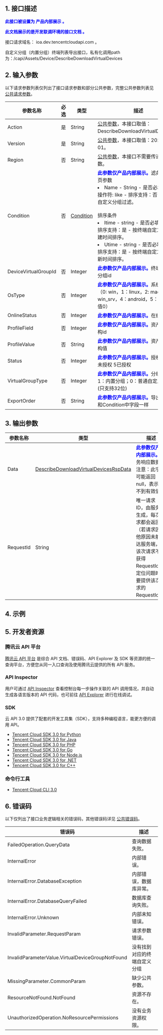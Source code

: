 ## 1. 接口描述

<strong><font color="blue">此接口被设置为 产品内部展示 。</font></strong>

<strong><font color="blue">此文档展示的是开发联调环境的接口文档 。</font></strong>

接口请求域名： ioa.dev.tencentcloudapi.com 。

自定义分组（内置分组）终端列表导出接口，私有化调用path为：/capi/Assets/Device/DescribeDownloadVirtualDevices

## 2. 输入参数

以下请求参数列表仅列出了接口请求参数和部分公共参数，完整公共参数列表见 [公共请求参数](/document/product/1679/14881?!preview&preview_docmenu=1&lang=cn&!document=1)。

| 参数名称 | 必选 | 类型 | 描述 |
|---------|---------|---------|---------|
| Action | 是 | String | [公共参数](/document/product/1679/14881?!preview&preview_docmenu=1&lang=cn&!document=1)，本接口取值：DescribeDownloadVirtualDevices。 |
| Version | 是 | String | [公共参数](/document/product/1679/14881?!preview&preview_docmenu=1&lang=cn&!document=1)，本接口取值：2022-06-01。 |
| Region | 否 | String | [公共参数](/document/product/1679/14881?!preview&preview_docmenu=1&lang=cn&!document=1)，本接口不需要传递此参数。 |
| Condition | 否 | [Condition](/document/product/1679/76684?!preview&preview_docmenu=1&lang=cn&!document=1#Condition) | <strong><font color="blue">此参数仅产品内部展示。</font></strong>滤条件、分页参数<br/><li>Name - String - 是否必填：否 - 操作符: like  - 排序支持：否- 按终端自定义分组过滤。</li><br/>排序条件<br/><li>Itime - string - 是否必填：否 - 排序支持：是 - 按终端自定义分组创建时间排序。</li><li>Utime - string - 是否必填：否 - 排序支持：是 - 按终端自定义分组更新时间排序。</li> |
| DeviceVirtualGroupId | 否 | Integer | <strong><font color="blue">此参数仅产品内部展示。</font></strong>终端自定义分组id |
| OsType | 否 | Integer | <strong><font color="blue">此参数仅产品内部展示。</font></strong>系统类型（0: win，1：linux，2: mac，3: win_srv，4：android，5：ios   默认值0） |
| OnlineStatus | 否 | Integer | <strong><font color="blue">此参数仅产品内部展示。</font></strong>在线状态 |
| ProfileField | 否 | Integer | <strong><font color="blue">此参数仅产品内部展示。</font></strong>资产上报结构id |
| ProfileValue | 否 | String | <strong><font color="blue">此参数仅产品内部展示。</font></strong>资产上报结构值 |
| Status | 否 | Integer | <strong><font color="blue">此参数仅产品内部展示。</font></strong>授权状态 4未授权 5已授权 |
| VirtualGroupType | 否 | Integer | <strong><font color="blue">此参数仅产品内部展示。</font></strong>分组类型（ 1：内置分组；0：普通自定义分组）(只支持32位) |
| ExportOrder | 否 | String | <strong><font color="blue">此参数仅产品内部展示。</font></strong>导出顺序，和Condition中字段一样 |

## 3. 输出参数

| 参数名称 | 类型 | 描述 |
|---------|---------|---------|
| Data | [DescribeDownloadVirtualDevicesRspData](/document/product/1679/76684?!preview&preview_docmenu=1&lang=cn&!document=1#DescribeDownloadVirtualDevicesRspData) | <strong><font color="blue">此参数仅产品内部展示。</font></strong>业务响应数据<br/>注意：此字段可能返回 null，表示取不到有效值。|
| RequestId | String | 唯一请求 ID，由服务端生成，每次请求都会返回（若请求因其他原因未能抵达服务端，则该次请求不会获得 RequestId）。定位问题时需要提供该次请求的 RequestId。|

## 4. 示例


## 5. 开发者资源

### 腾讯云 API 平台

[腾讯云 API 平台](https://cloud.tencent.com/api) 是综合 API 文档、错误码、API Explorer 及 SDK 等资源的统一查询平台，方便您从同一入口查询及使用腾讯云提供的所有 API 服务。

### API Inspector

用户可通过 [API Inspector](https://cloud.tencent.com/document/product/1278/49361) 查看控制台每一步操作关联的 API 调用情况，并自动生成各语言版本的 API 代码，也可前往 [API Explorer](https://cloud.tencent.com/document/product/1278/46697) 进行在线调试。

### SDK

云 API 3.0 提供了配套的开发工具集（SDK），支持多种编程语言，能更方便的调用 API。
* [Tencent Cloud SDK 3.0 for Python](https://github.com/TencentCloud/tencentcloud-sdk-python/blob/master/tencentcloud/ioa/v20220601/ioa_client.py)
* [Tencent Cloud SDK 3.0 for Java](https://github.com/TencentCloud/tencentcloud-sdk-java/blob/master/src/main/java/com/tencentcloudapi/ioa/v20220601/IoaClient.java)
* [Tencent Cloud SDK 3.0 for PHP](https://github.com/TencentCloud/tencentcloud-sdk-php/blob/master/src/TencentCloud/Ioa/V20220601/IoaClient.php)
* [Tencent Cloud SDK 3.0 for Go](https://github.com/TencentCloud/tencentcloud-sdk-go/blob/master/tencentcloud/ioa/v20220601/client.go)
* [Tencent Cloud SDK 3.0 for Node.js](https://github.com/TencentCloud/tencentcloud-sdk-nodejs/blob/master/tencentcloud/services/ioa/v20220601/ioa_client.js)
* [Tencent Cloud SDK 3.0 for .NET](https://github.com/TencentCloud/tencentcloud-sdk-dotnet/blob/master/TencentCloud/Ioa/V20220601/IoaClient.cs)
* [Tencent Cloud SDK 3.0 for C++](https://github.com/TencentCloud/tencentcloud-sdk-cpp/blob/master/ioa/src/v20220601/IoaClient.cpp)

### 命令行工具

* [Tencent Cloud CLI 3.0](https://cloud.tencent.com/document/product/440/6176)

## 6. 错误码

以下仅列出了接口业务逻辑相关的错误码，其他错误码详见 [公共错误码](/document/product/1679/44019?!preview&preview_docmenu=1&lang=cn&!document=1#.E5.85.AC.E5.85.B1.E9.94.99.E8.AF.AF.E7.A0.81)。

| 错误码 | 描述 |
|---------|---------|
| FailedOperation.QueryData | 查询数据失败。 |
| InternalError | 内部错误。 |
| InternalError.DatabaseException | 内部错误，数据库异常。 |
| InternalError.DatabaseQueryFailed | 数据库查询失败。 |
| InternalError.Unknown | 内部未知错误。 |
| InvalidParameter.RequestParam | 请求参数错误。 |
| InvalidParameterValue.VirtualDeviceGroupNotFound | 没有找到对应的终端自定义分组 |
| MissingParameter.CommonParam | 缺少公共参数。 |
| ResourceNotFound.NotFound | 资源不存在。 |
| UnauthorizedOperation.NoResourcePermissions | 没有业务资源权限。 |
